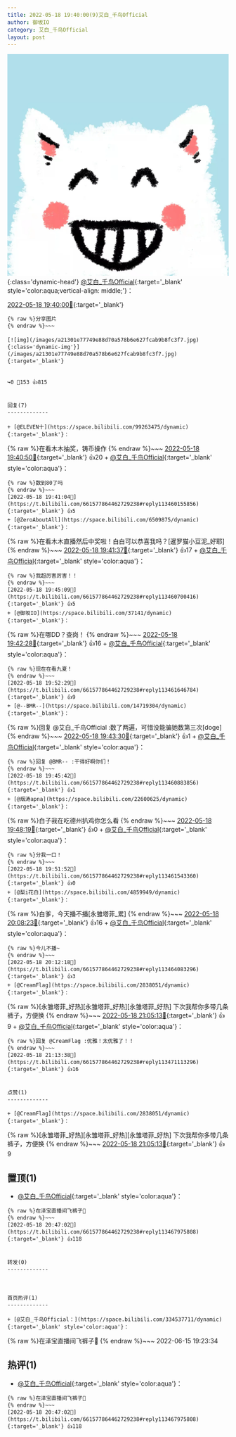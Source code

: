 ```yaml
---
title: 2022-05-18 19:40:00(9)艾白_千鸟Official
author: 御坂IO
category: 艾白_千鸟Official
layout: post
---
```


![img](/images/9ae8b9445fd0665cc014d9080156a45271be73c6.jpg){:class='dynamic-head'}
[@艾白_千鸟Official](https://space.bilibili.com/334537711/dynamic){:target='_blank' style='color:aqua;vertical-align: middle;'}：

[2022-05-18 19:40:00🔗](https://t.bilibili.com/661577864462729238){:target='_blank'}

~~~
{% raw %}分享图片
{% endraw %}~~~

[![img](/images/a21301e77749e88d70a578b6e627fcab9b8fc3f7.jpg){:class='dynamic-img'}](/images/a21301e77749e88d70a578b6e627fcab9b8fc3f7.jpg){:target='_blank'}


↪️0 💬153 👍815


回复(7)
-------------

+ [@ELEVEN十](https://space.bilibili.com/99263475/dynamic){:target='_blank'}：
~~~
{% raw %}在看木木抽奖，铸币操作
{% endraw %}~~~
[2022-05-18 19:40:50🔗](https://t.bilibili.com/661577864462729238#reply113460146800){:target='_blank'} 👍20
    + [@艾白_千鸟Official](https://space.bilibili.com/334537711/dynamic){:target='_blank' style='color:aqua'}：
~~~
{% raw %}数到80了吗
{% endraw %}~~~
[2022-05-18 19:41:04🔗](https://t.bilibili.com/661577864462729238#reply113460155856){:target='_blank'} 👍5
+ [@ZeroAboutAll](https://space.bilibili.com/6509875/dynamic){:target='_blank'}：
~~~
{% raw %}在看木木直播然后中奖啦！白白可以恭喜我吗？[暹罗猫小豆泥_好耶]
{% endraw %}~~~
[2022-05-18 19:41:37🔗](https://t.bilibili.com/661577864462729238#reply113460337200){:target='_blank'} 👍17
    + [@艾白_千鸟Official](https://space.bilibili.com/334537711/dynamic){:target='_blank' style='color:aqua'}：
~~~
{% raw %}我超厉害厉害！！
{% endraw %}~~~
[2022-05-18 19:45:09🔗](https://t.bilibili.com/661577864462729238#reply113460700416){:target='_blank'} 👍5
+ [@御坂IO](https://space.bilibili.com/37141/dynamic){:target='_blank'}：
~~~
{% raw %}在哪DD？查岗！
{% endraw %}~~~
[2022-05-18 19:42:28🔗](https://t.bilibili.com/661577864462729238#reply113460507296){:target='_blank'} 👍16
    + [@艾白_千鸟Official](https://space.bilibili.com/334537711/dynamic){:target='_blank' style='color:aqua'}：
~~~
{% raw %}现在在看九夏！
{% endraw %}~~~
[2022-05-18 19:52:29🔗](https://t.bilibili.com/661577864462729238#reply113461646784){:target='_blank'} 👍9
+ [@--BMR--](https://space.bilibili.com/14719304/dynamic){:target='_blank'}：
~~~
{% raw %}回复 @艾白_千鸟Official :数了两遍，可惜没能骗她数第三次[doge]
{% endraw %}~~~
[2022-05-18 19:43:30🔗](https://t.bilibili.com/661577864462729238#reply113460551792){:target='_blank'} 👍1
    + [@艾白_千鸟Official](https://space.bilibili.com/334537711/dynamic){:target='_blank' style='color:aqua'}：
~~~
{% raw %}回复 @BMR-- :干得好啊你们！
{% endraw %}~~~
[2022-05-18 19:45:42🔗](https://t.bilibili.com/661577864462729238#reply113460883856){:target='_blank'} 👍1
+ [@烟涛apna](https://space.bilibili.com/22600625/dynamic){:target='_blank'}：
~~~
{% raw %}白子我在吃德州扒鸡你怎么看
{% endraw %}~~~
[2022-05-18 19:48:19🔗](https://t.bilibili.com/661577864462729238#reply113461223072){:target='_blank'} 👍0
    + [@艾白_千鸟Official](https://space.bilibili.com/334537711/dynamic){:target='_blank' style='color:aqua'}：
~~~
{% raw %}分我一口！
{% endraw %}~~~
[2022-05-18 19:51:52🔗](https://t.bilibili.com/661577864462729238#reply113461543360){:target='_blank'} 👍0
+ [@梨i花白](https://space.bilibili.com/4859949/dynamic){:target='_blank'}：
~~~
{% raw %}白爹，今天播不播[永雏塔菲_累]
{% endraw %}~~~
[2022-05-18 20:08:23🔗](https://t.bilibili.com/661577864462729238#reply113463557248){:target='_blank'} 👍16
    + [@艾白_千鸟Official](https://space.bilibili.com/334537711/dynamic){:target='_blank' style='color:aqua'}：
~~~
{% raw %}今儿不播~
{% endraw %}~~~
[2022-05-18 20:12:18🔗](https://t.bilibili.com/661577864462729238#reply113464083296){:target='_blank'} 👍3
+ [@CreamFlag](https://space.bilibili.com/2838051/dynamic){:target='_blank'}：
~~~
{% raw %}[永雏塔菲_好热][永雏塔菲_好热][永雏塔菲_好热]
下次我帮你多带几条裤子，方便换
{% endraw %}~~~
[2022-05-18 21:05:13🔗](https://t.bilibili.com/661577864462729238#reply113470121312){:target='_blank'} 👍9
    + [@艾白_千鸟Official](https://space.bilibili.com/334537711/dynamic){:target='_blank' style='color:aqua'}：
~~~
{% raw %}回复 @CreamFlag :优雅！太优雅了！！
{% endraw %}~~~
[2022-05-18 21:13:38🔗](https://t.bilibili.com/661577864462729238#reply113471113296){:target='_blank'} 👍16


点赞(1)
-------------

+ [@CreamFlag](https://space.bilibili.com/2838051/dynamic){:target='_blank'}：
~~~
{% raw %}[永雏塔菲_好热][永雏塔菲_好热][永雏塔菲_好热]
下次我帮你多带几条裤子，方便换
{% endraw %}~~~
[2022-05-18 21:05:13🔗](https://t.bilibili.com/661577864462729238#reply113470121312){:target='_blank'} 👍9


置顶(1)
-------------

+ [@艾白_千鸟Official](https://space.bilibili.com/334537711/dynamic){:target='_blank' style='color:aqua'}：
~~~
{% raw %}在泽宝直播间飞裤子🥵
{% endraw %}~~~
[2022-05-18 20:47:02🔗](https://t.bilibili.com/661577864462729238#reply113467975808){:target='_blank'} 👍118


转发(0)
-------------



首页热评(1)
-------------

+ [@艾白_千鸟Official：](https://space.bilibili.com/334537711/dynamic){:target='_blank' style='color:aqua'}：
~~~
{% raw %}在泽宝直播间飞裤子🥵
{% endraw %}~~~
2022-06-15 19:23:34


热评(1)
-------------

+ [@艾白_千鸟Official](https://space.bilibili.com/334537711/dynamic){:target='_blank' style='color:aqua'}：
~~~
{% raw %}在泽宝直播间飞裤子🥵
{% endraw %}~~~
[2022-05-18 20:47:02🔗](https://t.bilibili.com/661577864462729238#reply113467975808){:target='_blank'} 👍118


